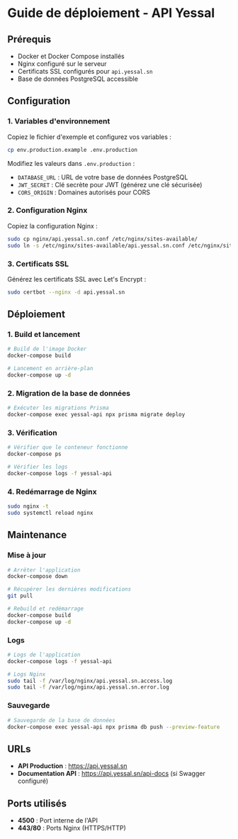 # Guide de déploiement - API Yessal

## Prérequis

- Docker et Docker Compose installés
- Nginx configuré sur le serveur
- Certificats SSL configurés pour `api.yessal.sn`
- Base de données PostgreSQL accessible

## Configuration

### 1. Variables d'environnement

Copiez le fichier d'exemple et configurez vos variables :

```bash
cp env.production.example .env.production
```

Modifiez les valeurs dans `.env.production` :
- `DATABASE_URL` : URL de votre base de données PostgreSQL
- `JWT_SECRET` : Clé secrète pour JWT (générez une clé sécurisée)
- `CORS_ORIGIN` : Domaines autorisés pour CORS

### 2. Configuration Nginx

Copiez la configuration Nginx :

```bash
sudo cp nginx/api.yessal.sn.conf /etc/nginx/sites-available/
sudo ln -s /etc/nginx/sites-available/api.yessal.sn.conf /etc/nginx/sites-enabled/
```

### 3. Certificats SSL

Générez les certificats SSL avec Let's Encrypt :

```bash
sudo certbot --nginx -d api.yessal.sn
```

## Déploiement

### 1. Build et lancement

```bash
# Build de l'image Docker
docker-compose build

# Lancement en arrière-plan
docker-compose up -d
```

### 2. Migration de la base de données

```bash
# Exécuter les migrations Prisma
docker-compose exec yessal-api npx prisma migrate deploy
```

### 3. Vérification

```bash
# Vérifier que le conteneur fonctionne
docker-compose ps

# Vérifier les logs
docker-compose logs -f yessal-api
```

### 4. Redémarrage de Nginx

```bash
sudo nginx -t
sudo systemctl reload nginx
```

## Maintenance

### Mise à jour

```bash
# Arrêter l'application
docker-compose down

# Récupérer les dernières modifications
git pull

# Rebuild et redémarrage
docker-compose build
docker-compose up -d
```

### Logs

```bash
# Logs de l'application
docker-compose logs -f yessal-api

# Logs Nginx
sudo tail -f /var/log/nginx/api.yessal.sn.access.log
sudo tail -f /var/log/nginx/api.yessal.sn.error.log
```

### Sauvegarde

```bash
# Sauvegarde de la base de données
docker-compose exec yessal-api npx prisma db push --preview-feature
```

## URLs

- **API Production** : https://api.yessal.sn
- **Documentation API** : https://api.yessal.sn/api-docs (si Swagger configuré)

## Ports utilisés

- **4500** : Port interne de l'API
- **443/80** : Ports Nginx (HTTPS/HTTP) 